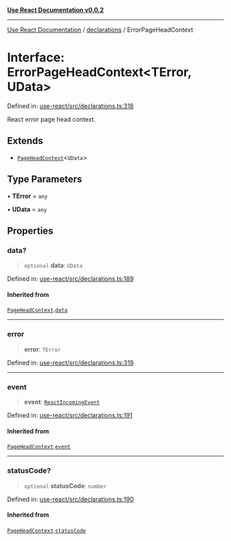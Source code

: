 [**Use React Documentation v0.0.2**](../../README.md)

***

[Use React Documentation](../../modules.md) / [declarations](../README.md) / ErrorPageHeadContext

# Interface: ErrorPageHeadContext\<TError, UData\>

Defined in: [use-react/src/declarations.ts:318](https://github.com/stonemjs/use-react/blob/a85b32b76e105a7bc655ce084e0841ade8b0df8a/src/declarations.ts#L318)

React error page head context.

## Extends

- [`PageHeadContext`](PageHeadContext.md)\<`UData`\>

## Type Parameters

• **TError** = `any`

• **UData** = `any`

## Properties

### data?

> `optional` **data**: `UData`

Defined in: [use-react/src/declarations.ts:189](https://github.com/stonemjs/use-react/blob/a85b32b76e105a7bc655ce084e0841ade8b0df8a/src/declarations.ts#L189)

#### Inherited from

[`PageHeadContext`](PageHeadContext.md).[`data`](PageHeadContext.md#data)

***

### error

> **error**: `TError`

Defined in: [use-react/src/declarations.ts:319](https://github.com/stonemjs/use-react/blob/a85b32b76e105a7bc655ce084e0841ade8b0df8a/src/declarations.ts#L319)

***

### event

> **event**: [`ReactIncomingEvent`](../type-aliases/ReactIncomingEvent.md)

Defined in: [use-react/src/declarations.ts:191](https://github.com/stonemjs/use-react/blob/a85b32b76e105a7bc655ce084e0841ade8b0df8a/src/declarations.ts#L191)

#### Inherited from

[`PageHeadContext`](PageHeadContext.md).[`event`](PageHeadContext.md#event)

***

### statusCode?

> `optional` **statusCode**: `number`

Defined in: [use-react/src/declarations.ts:190](https://github.com/stonemjs/use-react/blob/a85b32b76e105a7bc655ce084e0841ade8b0df8a/src/declarations.ts#L190)

#### Inherited from

[`PageHeadContext`](PageHeadContext.md).[`statusCode`](PageHeadContext.md#statuscode)
